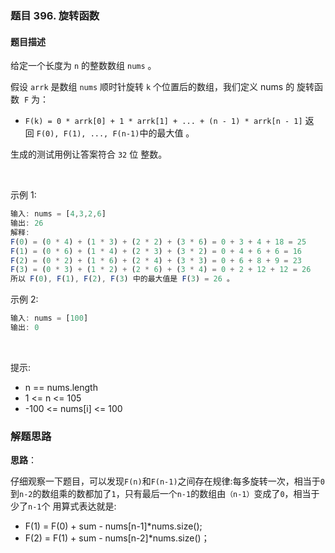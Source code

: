 ### 题目 396. 旋转函数
#### 题目描述
给定一个长度为 `n` 的整数数组 `nums` 。

假设 `arrk` 是数组 `nums` 顺时针旋转 `k` 个位置后的数组，我们定义 nums 的 旋转函数  `F` 为：

- `F(k) = 0 * arrk[0] + 1 * arrk[1] + ... + (n - 1) * arrk[n - 1]`
返回 `F(0), F(1), ..., F(n-1)`中的最大值 。

生成的测试用例让答案符合 `32` 位 整数。

 

示例 1:

```js
输入: nums = [4,3,2,6]
输出: 26
解释:
F(0) = (0 * 4) + (1 * 3) + (2 * 2) + (3 * 6) = 0 + 3 + 4 + 18 = 25
F(1) = (0 * 6) + (1 * 4) + (2 * 3) + (3 * 2) = 0 + 4 + 6 + 6 = 16
F(2) = (0 * 2) + (1 * 6) + (2 * 4) + (3 * 3) = 0 + 6 + 8 + 9 = 23
F(3) = (0 * 3) + (1 * 2) + (2 * 6) + (3 * 4) = 0 + 2 + 12 + 12 = 26
所以 F(0), F(1), F(2), F(3) 中的最大值是 F(3) = 26 。
```
示例 2:

```js
输入: nums = [100]
输出: 0
```
 

提示:

- n == nums.length
- 1 <= n <= 105
- -100 <= nums[i] <= 100
### 解题思路

**思路**：

仔细观察一下题目，可以发现`F(n)`和`F(n-1)`之间存在规律:每多旋转一次，相当于`0`到`n-2`的数组乘的数都加了`1`，只有最后一个`n-1`的数组由`（n-1）`变成了`0`，相当于少了`n-1`个
用算式表达就是:

- F(1) = F(0) + sum - nums[n-1]*nums.size();
- F(2) = F(1) + sum - nums[n-2]*nums.size()；